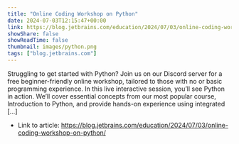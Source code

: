 ```yaml
---
title: "Online Coding Workshop on Python"
date: 2024-07-03T12:15:47+00:00
link: https://blog.jetbrains.com/education/2024/07/03/online-coding-workshop-on-python/
showShare: false
showReadTime: false
thumbnail: images/python.png
tags: ["blog.jetbrains.com"]
---
```

Struggling to get started with Python? Join us on our Discord server for a free beginner-friendly online workshop, tailored to those with no or basic programming experience. In this live interactive session, you’ll see Python in action. We’ll cover essential concepts from our most popular course, Introduction to Python, and provide hands-on experience using integrated […]

- Link to article: https://blog.jetbrains.com/education/2024/07/03/online-coding-workshop-on-python/